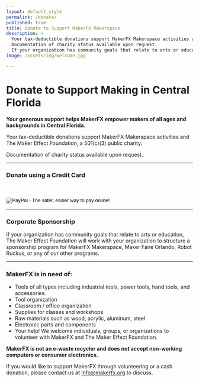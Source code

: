 ```yaml
---
layout: default_style
permalink: /donate/
published: true
title: Donate to Support MakerFX Makerspace
description: >
  Your tax-deductible donations support MakerFX Makerspace activities and The Maker Effect Foundation, a 501(c)(3) public charity.
  Documentation of charity status available upon request.
  If your organization has community goals that relate to arts or education, The Maker Effect Foundation will work with your organization to structure a sponsorship program for MakerFX Makerspace, Maker Faire Orlando, Robot Ruckus, or any of our other programs.
image: /assets/img/welcome.jpg

---
```


# Donate to Support Making in Central Florida
**Your generous support helps MakerFX empower makers of all ages and backgrounds in Central Florida.**

Your tax-deductible donations support MakerFX Makerspace activities and The Maker Effect Foundation, a 501(c)(3) public charity.

Documentation of charity status available upon request.

___

### Donate using a Credit Card
<form action="https://www.paypal.com/cgi-bin/webscr" method="post" target="_top"><input name="cmd" type="hidden" value="_s-xclick" /><br /><input name="hosted_button_id" type="hidden" value="C37FGF76JCX82" /><br /><input alt="PayPal - The safer, easier way to pay online!" name="submit" src="https://www.paypalobjects.com/en_US/i/btn/btn_donateCC_LG.gif" type="image" /><br /><img src="https://www.paypalobjects.com/en_US/i/scr/pixel.gif" alt="" width="1" height="1" border="0" /></form>


---

### Corporate Sponsorship
If your organization has community goals that relate to arts or education, The Maker Effect Foundation will work with your organization to structure a sponsorship program for MakerFX Makerspace, Maker Faire Orlando, Robot Ruckus, or any of our other programs.

___

### MakerFX is in need of:

* Tools of all types including industrial tools, power tools, hand tools, and accessories.
* Tool organization
* Classroom / office organization
* Supplies for classes and workshops
* Raw materials such as wood, acrylic, aluminum, steel
* Electronic parts and components
* Your help! We welcome individuals, groups, or organizations to volunteer with MakerFX and The Maker Effect Foundation.


**MakerFX is not an e-waste recycler and does not accept non-working computers or consumer electronics.**

If you would like to support MakerFX through volunteering or a cash donation, please contact us at <info@makerfx.org> to discuss.
